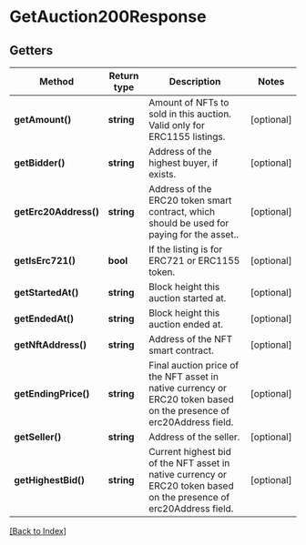 # GetAuction200Response

## Getters

Method | Return type | Description | Notes
------------ | ------------- | ------------- | -------------
**getAmount()** | **string** | Amount of NFTs to sold in this auction. Valid only for ERC1155 listings. | [optional]
**getBidder()** | **string** | Address of the highest buyer, if exists. | [optional]
**getErc20Address()** | **string** | Address of the ERC20 token smart contract, which should be used for paying for the asset.. | [optional]
**getIsErc721()** | **bool** | If the listing is for ERC721 or ERC1155 token. | [optional]
**getStartedAt()** | **string** | Block height this auction started at. | [optional]
**getEndedAt()** | **string** | Block height this auction ended at. | [optional]
**getNftAddress()** | **string** | Address of the NFT smart contract. | [optional]
**getEndingPrice()** | **string** | Final auction price of the NFT asset in native currency or ERC20 token based on the presence of erc20Address field. | [optional]
**getSeller()** | **string** | Address of the seller. | [optional]
**getHighestBid()** | **string** | Current highest bid of the NFT asset in native currency or ERC20 token based on the presence of erc20Address field. | [optional]

[[Back to Index]](../index.md)

